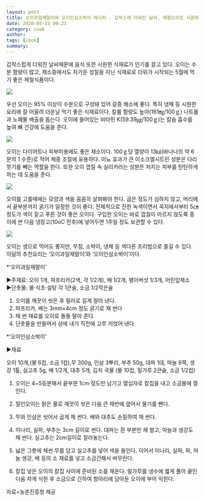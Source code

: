```yaml
---
layout: post
title: 오이과일채말이와 오이인삼소박이 레시피 - 갑작스레 더워진 날씨, 제철오이로 시원하게
date: 2020-05-15 09:23
category: cook
author: 
tags: [cook]
summary: 
---
```



갑작스럽게 더워진 날씨때문에 음식 또한 시원한 식재료가 인기를 끌고 있다. 오이는 수분 함량이 많고, 채소중에서도 차가운 성질을 지닌 식재료로 더위가 시작되는 5월에 먹기 좋은 제철식품이다.

![](https://img1.daumcdn.net/thumb/R720x0/?fname=https%3A%2F%2Ft1.daumcdn.net%2Fliveboard%2Frealfood%2Ff3b75a4a92d84a1b9da22feea0670ad3.JPG)

우선 오이는 95% 이상이 수분으로 구성돼 있어 갈증 해소에 좋다. 특히 냉채 등 시원한 요리에 잘 어울려 더운날 먹기 좋은 식재료이다. 칼륨 함량도 높아(161㎎/100ｇ) 나트륨과 노폐물 배출을 돕는다. 오이에 들어있는 비타민 K(59.39㎍/100ｇ)는 칼슘 흡수를 높여 뼈 건강에 도움을 준다.  

![](https://img1.daumcdn.net/thumb/R720x0/?fname=https%3A%2F%2Ft1.daumcdn.net%2Fliveboard%2Frealfood%2F9075bce75e39491bbce6bcca594547e1.jpg)

오이는 다이어트나 피부미용에도 좋은 채소이다. 100ｇ당 열량이 13㎉(바나나의 약 6분의 1 수준)로 적어 체중 조절에 유용하다. 이뇨 효과가 큰 이소크엘시트린 성분은 다리 붓기를 빼는 역할을 한다. 또한 오이 껍질 속 실리카라는 성분은 처지는 피부를 탄탄하게 하는 데 도움을 준다.  

![](https://img1.daumcdn.net/thumb/R720x0/?fname=https%3A%2F%2Ft1.daumcdn.net%2Fliveboard%2Frealfood%2F11383abd80464fef975aadee8f85661a.jpg)

오이를 고를때에는 모양과 색을 꼼꼼히 살펴봐야 한다. 굽은 정도가 심하지 않고, 머리에서 끝부분까지 굵기가 일정한 것이 좋다. 전체적으로 진한 녹색이면서 꼭지에서부터 5㎝ 정도가 색이 짙고 푸른 것이 좋은 오이다. 구입한 오이는 바로 껍질이 마르지 않도록 종이에 싼 다음 냉장고(10oC 전후)에 넣어두면 1주일 정도 보관할 수 있다.  

![](https://img1.daumcdn.net/thumb/R720x0/?fname=https%3A%2F%2Ft1.daumcdn.net%2Fliveboard%2Frealfood%2F51ec790fb4d84a06a6700395635ba6f4.JPG)

오이는 생으로 먹어도 좋지만, 무침, 소박이, 냉채 등 색다른 조리법으로 즐길 수 있다. 이달의 추천요리는 ‘오이과일채말이’와 ‘오이인삼소박이’이다.  
  
*'오이과일채말이'  
  
▶주재료: 오이 1개, 파프리카(2색, 각 1/2개), 배 1/2개, 팽이버섯 1/3개, 어린잎채소  
▶단촛물: 물·식초·설탕 각 1큰술, 소금 1/2작은술  
  
1. 오이를 깨끗이 씻은 후 필러로 길게 잘라 낸다.  
2. 파프리카, 배는 3mm×4cm 정도 굵기로 채 썬다  
3. 채 썬 재료를 오이로 돌돌 말아 준다.  
4. 단촛물을 만들어서 상에 내기 직전에 고루 끼얹어 낸다.  

*'오이인삼소박이'

  

▶재료

오이 10개,(물 6컵, 소금 1컵),무 300g, 인삼 3뿌리, 부추 50g, 대파 1대, 마늘 6쪽, 생강 1톨, 실고추 5g, 배 1/2개, 대추 5개, 김치 국물 (물 10컵, 밀가루 2큰술, 소금 1/2컵)

1. 오이는 4~5등분해서 끝부분 1cm 정도만 남기고 열십자로 칼집을 내고 소금물에 절인다.

2. 절인오이는 맑은 물로 깨끗이 씻은 다음 큰 채반에 엎어서 물기를 뺀다.

3. 무와 인삼은 씻어서 곱게 채 썬다. 배와 대추도 손질하여 채 썬다.

4. 미나리, 실파, 부추는 3cm 길이로 썬다. 대파는 흰 부분만 채 썰고, 마늘과 생강도 채 썬다. 실고추는 2cm길이로 잘라놓는다.

5. 넓은 그릇에 채썬 무를 담고 실고추를 넣어 색을 들인다. 이어서 미나리, 실파, 파, 마늘 생강, 배 등의 소 재료를 넣고 소금간해서 버무린다.

6. 칼집 넣은 오이의 칼집 사이에 준비된 소를 채운다. 밀가루를 냉수에 엷게 풀어 끓인 다음 차게 식힌 후 소금으로 간하여 항아리에 담아둔 오이에 부어 익힌다.

  

자료=농촌진흥청 제공